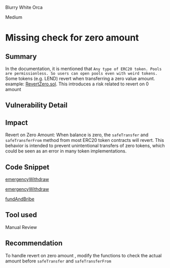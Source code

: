 Blurry White Orca

Medium

# Missing check for zero amount

## Summary
In the documentation, it is mentioned that `Any type of ERC20 token. Pools are permissionless. So users can open pools even with weird tokens.` Some tokens (e.g. LEND) revert when transferring a zero value amount. example: [RevertZero.sol](https://github.com/d-xo/weird-erc20/blob/main/src/RevertZero.sol). This introduces a risk related to revert on 0 amount
## Vulnerability Detail
## Impact
Revert on Zero Amount: When balance is zero, the `safeTransfer` and `safeTransferFrom` method from most ERC20 token contracts will revert. This behavior is intended to prevent unintentional transfers of zero tokens, which could be seen as an error in many token implementations.
## Code Snippet
[emergencyWithdraw](https://github.com/sherlock-audit/2024-06-magicsea/blob/main/magicsea-staking/src/MasterchefV2.sol#L334)

[emergencyWithdraw](https://github.com/sherlock-audit/2024-06-magicsea/blob/main/magicsea-staking/src/MlumStaking.sol#L559)

[fundAndBribe](https://github.com/sherlock-audit/2024-06-magicsea/blob/main/magicsea-staking/src/rewarders/BribeRewarder.sol#L120)
## Tool used

Manual Review

## Recommendation

To handle revert on zero amount , modify the functions to check the actual amount before `safeTransfer` and `safeTransferFrom`